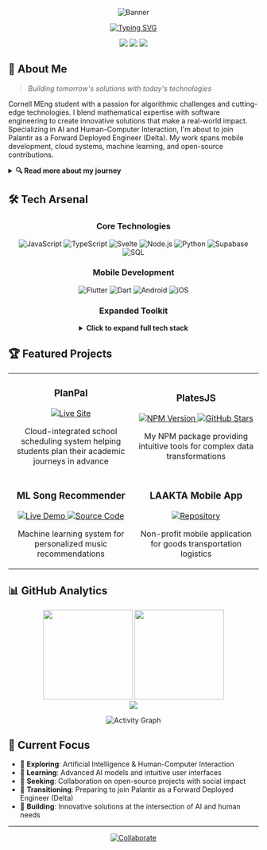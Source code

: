 <div align="center">
  
  ![Banner](https://capsule-render.vercel.app/api?type=waving&color=1ac2c4&height=200&section=header&text=Assaf&fontSize=80&fontColor=ffffff&animation=fadeIn)

  [![Typing SVG](https://readme-typing-svg.herokuapp.com?font=JetBrains+Mono&weight=500&size=24&duration=3000&pause=1000&color=FFFFFF&center=true&vCenter=true&random=false&width=600&lines=Cornell+Master+of+Engineering;Palantir+Forward+Deployed+Engineer;AI+%26+HCI+Specialist;Algorithmic+Problem+Solver)](https://git.io/typing-svg)
  
  [<img src="https://img.shields.io/badge/Portfolio-1ac2c4?style=for-the-badge&logo=About.me&logoColor=white" />](https://github.com/aworld1)
  [<img src="https://img.shields.io/badge/LinkedIn-0077B5?style=for-the-badge&logo=linkedin&logoColor=white" />](https://linkedin.com)
  [<img src="https://img.shields.io/badge/NPM-CB3837?style=for-the-badge&logo=npm&logoColor=white" />](https://www.npmjs.com/package/platesjs)

</div>

## 🚀 About Me

> *Building tomorrow's solutions with today's technologies*

Cornell MEng student with a passion for algorithmic challenges and cutting-edge technologies. I blend mathematical expertise with software engineering to create innovative solutions that make a real-world impact. Specializing in AI and Human-Computer Interaction, I'm about to join Palantir as a Forward Deployed Engineer (Delta). My work spans mobile development, cloud systems, machine learning, and open-source contributions.

<details>
<summary><b>🔍 Read more about my journey</b></summary>
<br>
I leverage my strong mathematics background to solve complex problems through elegant code. My approach combines rigorous algorithmic thinking with modern development frameworks, allowing me to build robust, scalable applications across various domains.

I'm particularly interested in the intersection of machine learning and user-facing applications, creating systems that provide personalized experiences while maintaining performance and accessibility.
</details>

## 🛠️ Tech Arsenal

<div align="center">

### Core Technologies
![JavaScript](https://img.shields.io/badge/JavaScript-F7DF1E?style=for-the-badge&logo=javascript&logoColor=black)
![TypeScript](https://img.shields.io/badge/TypeScript-3178C6?style=for-the-badge&logo=typescript&logoColor=white)
![Svelte](https://img.shields.io/badge/Svelte-FF3E00?style=for-the-badge&logo=svelte&logoColor=white)
![Node.js](https://img.shields.io/badge/Node.js-339933?style=for-the-badge&logo=nodedotjs&logoColor=white)
![Python](https://img.shields.io/badge/Python-3776AB?style=for-the-badge&logo=python&logoColor=white)
![Supabase](https://img.shields.io/badge/Supabase-3ECF8E?style=for-the-badge&logo=supabase&logoColor=white)
![SQL](https://img.shields.io/badge/SQL-4479A1?style=for-the-badge&logo=postgresql&logoColor=white)

### Mobile Development
![Flutter](https://img.shields.io/badge/Flutter-02569B?style=for-the-badge&logo=flutter&logoColor=white)
![Dart](https://img.shields.io/badge/Dart-0175C2?style=for-the-badge&logo=dart&logoColor=white)
![Android](https://img.shields.io/badge/Android-3DDC84?style=for-the-badge&logo=android&logoColor=white)
![iOS](https://img.shields.io/badge/iOS-000000?style=for-the-badge&logo=ios&logoColor=white)

### Expanded Toolkit
<details>
<summary><b>Click to expand full tech stack</b></summary>
<br>
  
![C++](https://img.shields.io/badge/C++-00599C?style=for-the-badge&logo=cplusplus&logoColor=white)
![C#](https://img.shields.io/badge/C%23-239120?style=for-the-badge&logo=csharp&logoColor=white)
![Java](https://img.shields.io/badge/Java-ED8B00?style=for-the-badge&logo=openjdk&logoColor=white)
![HTML5](https://img.shields.io/badge/HTML5-E34F26?style=for-the-badge&logo=html5&logoColor=white)
![CSS3](https://img.shields.io/badge/CSS3-1572B6?style=for-the-badge&logo=css3&logoColor=white)
![Firebase](https://img.shields.io/badge/Firebase-FFCA28?style=for-the-badge&logo=firebase&logoColor=black)
![MongoDB](https://img.shields.io/badge/MongoDB-47A248?style=for-the-badge&logo=mongodb&logoColor=white)
![Docker](https://img.shields.io/badge/Docker-2496ED?style=for-the-badge&logo=docker&logoColor=white)
![Unity](https://img.shields.io/badge/Unity-000000?style=for-the-badge&logo=unity&logoColor=white)
![Unreal Engine](https://img.shields.io/badge/Unreal_Engine-313131?style=for-the-badge&logo=unrealengine&logoColor=white)
![Flask](https://img.shields.io/badge/Flask-000000?style=for-the-badge&logo=flask&logoColor=white)
![Apache](https://img.shields.io/badge/Apache-D22128?style=for-the-badge&logo=apache&logoColor=white)
![Webpack](https://img.shields.io/badge/Webpack-8DD6F9?style=for-the-badge&logo=webpack&logoColor=black)
![Vim](https://img.shields.io/badge/Vim-019733?style=for-the-badge&logo=vim&logoColor=white)
![npm](https://img.shields.io/badge/npm-CB3837?style=for-the-badge&logo=npm&logoColor=white)
</details>
</div>

## 🏆 Featured Projects

<div align="center">
<table>
  <tr>
    <td width="50%">
      <h3 align="center">PlanPal</h3>
      <p align="center">
        <a href="https://planpal.org" target="_blank">
          <img src="https://img.shields.io/badge/Live_Site-1ac2c4?style=for-the-badge&logo=safari&logoColor=white" alt="Live Site"/>
        </a>
      </p>
      <p align="center">
        Cloud-integrated school scheduling system helping students plan their academic journeys in advance
      </p>
    </td>
    <td width="50%">
      <h3 align="center">PlatesJS</h3>
      <p align="center">
        <a href="https://www.npmjs.com/package/platesjs" target="_blank">
          <img src="https://img.shields.io/npm/v/platesjs?style=for-the-badge&color=1ac2c4" alt="NPM Version"/>
        </a>
        <a href="https://github.com/aworld1/plates" target="_blank">
          <img src="https://img.shields.io/github/stars/aworld1/plates?style=for-the-badge&color=ffd700" alt="GitHub Stars"/>
        </a>
      </p>
      <p align="center">
        My NPM package providing intuitive tools for complex data transformations
      </p>
    </td>
  </tr>
  <tr>
    <td width="50%">
      <h3 align="center">ML Song Recommender</h3>
      <p align="center">
        <a href="https://recommendsongs.live" target="_blank">
          <img src="https://img.shields.io/badge/Live_Demo-1ac2c4?style=for-the-badge&logo=safari&logoColor=white" alt="Live Demo"/>
        </a>
        <a href="https://github.com/aworld1/SongRecommender" target="_blank">
          <img src="https://img.shields.io/badge/Source_Code-171515?style=for-the-badge&logo=github&logoColor=white" alt="Source Code"/>
        </a>
      </p>
      <p align="center">
        Machine learning system for personalized music recommendations
      </p>
    </td>
    <td width="50%">
      <h3 align="center">LAAKTA Mobile App</h3>
      <p align="center">
        <a href="https://github.com/TritonSE/LAK-Goods-Transport-Application" target="_blank">
          <img src="https://img.shields.io/badge/Open_Source-171515?style=for-the-badge&logo=github&logoColor=white" alt="Repository"/>
        </a>
      </p>
      <p align="center">
        Non-profit mobile application for goods transportation logistics
      </p>
    </td>
  </tr>
</table>
</div>

## 📊 GitHub Analytics

<div align="center">
  <img height="180em" src="https://github-readme-stats.vercel.app/api?username=aworld1&show_icons=true&theme=tokyonight&hide_border=true&include_all_commits=true&count_private=true" />
  <img height="180em" src="https://github-readme-stats.vercel.app/api/top-langs/?username=aworld1&layout=compact&langs_count=8&theme=tokyonight&hide_border=true" />
</div>

<div align="center">
  <img src="https://github-readme-streak-stats.herokuapp.com/?user=aworld1&theme=tokyonight&hide_border=true" />
</div>

<div align="center">
  
  ![Activity Graph](https://github-readme-activity-graph.vercel.app/graph?username=aworld1&theme=tokyo-night&hide_border=true)
  
</div>

## 📌 Current Focus

- 🔭 **Exploring**: Artificial Intelligence & Human-Computer Interaction
- 🌱 **Learning**: Advanced AI models and intuitive user interfaces
- 👯 **Seeking**: Collaboration on open-source projects with social impact
- 💬 **Transitioning**: Preparing to join Palantir as a Forward Deployed Engineer (Delta)
- 🚀 **Building**: Innovative solutions at the intersection of AI and human needs

---

<div align="center">
  <a href="https://github.com/aworld1/aworld1/issues/new?template=collaboration-request.md">
    <img src="https://img.shields.io/badge/Collaborate-1ac2c4?style=for-the-badge&logo=handshake&logoColor=white" alt="Collaborate"/>
  </a>
</div>
